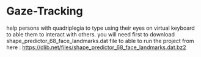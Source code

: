 # Gaze-Tracking
help persons with quadriplegia to type using their eyes on virtual keyboard to able them to interact with others.
you will need first to download shape_predictor_68_face_landmarks.dat file to able to run the project from here : https://dlib.net/files/shape_predictor_68_face_landmarks.dat.bz2
